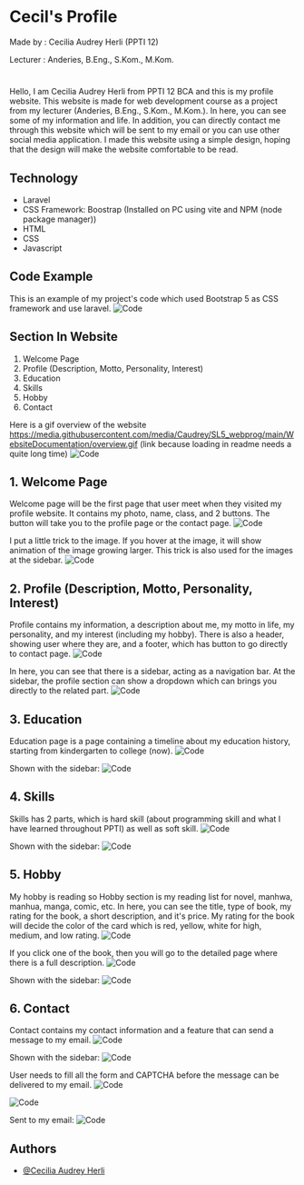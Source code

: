 
# Cecil's Profile
Made by     : Cecilia Audrey Herli (PPTI 12)

Lecturer    : Anderies, B.Eng., S.Kom., M.Kom.
#
Hello, I am Cecilia Audrey Herli from PPTI 12 BCA and this is my profile website. This website is made for web development course as a project from my lecturer (Anderies, B.Eng., S.Kom., M.Kom.). In here, you can see some of my information and life. In addition, you can directly contact me through this website which will be sent to my email or you can use other social media application. I made this website using a simple design, hoping that the design will make the website comfortable to be read.





##  Technology
- Laravel
- CSS Framework: Boostrap (Installed on PC using vite and NPM (node package manager))
- HTML
- CSS
- Javascript


## Code Example
This is an example of my project's code which used Bootstrap 5 as CSS framework and use laravel.
![Code](https://github.com/Caudrey/SL5_webprog/blob/main/WebsiteDocumentation/coding.jpg)


## Section In Website
1. Welcome Page
2. Profile (Description, Motto, Personality, Interest)
3. Education
4. Skills
5. Hobby
6. Contact

Here is a gif overview of the website
https://media.githubusercontent.com/media/Caudrey/SL5_webprog/main/WebsiteDocumentation/overview.gif (link because loading in readme needs a quite long time)
![Code](https://github.com/Caudrey/SL5_webprog/blob/main/WebsiteDocumentation/overview.gif)


## 1. Welcome Page
Welcome page will be the first page that user meet when they visited my profile website. It contains my photo, name, class, and 2 buttons. The button will take you to the profile page or the contact page. 
![Code](https://github.com/Caudrey/SL5_webprog/blob/main/WebsiteDocumentation/WelcomePage.png)

I put a little trick to the image. If you hover at the image, it will show animation of the image growing larger. This trick is also used for the images at the sidebar.
![Code](https://github.com/Caudrey/SL5_webprog/blob/main/WebsiteDocumentation/Trick.gif)



## 2. Profile  (Description, Motto, Personality, Interest)
Profile contains my information, a description about me, my motto in life, my personality, and my interest (including my hobby). There is also a header, showing user where they are, and a footer, which has button to go directly to contact page.
![Code](https://github.com/Caudrey/SL5_webprog/blob/main/WebsiteDocumentation/Profile.png)

In here, you can see that there is a sidebar, acting as a navigation bar. At the sidebar, the profile section can show a dropdown which can brings you directly to the related part. 
![Code](https://github.com/Caudrey/SL5_webprog/blob/main/WebsiteDocumentation/SideBar_Profile.png)



## 3. Education
Education page is a page containing a timeline about my education history, starting from kindergarten to college (now).
![Code](https://github.com/Caudrey/SL5_webprog/blob/main/WebsiteDocumentation/Education.png)

Shown with the sidebar:
![Code](https://github.com/Caudrey/SL5_webprog/blob/main/WebsiteDocumentation/SideBar_Education.png)


## 4. Skills
Skills has 2 parts, which is hard skill (about programming skill and what I have learned throughout PPTI) as well as soft skill. 
![Code](https://github.com/Caudrey/SL5_webprog/blob/main/WebsiteDocumentation/Skills.png)

Shown with the sidebar:
![Code](https://github.com/Caudrey/SL5_webprog/blob/main/WebsiteDocumentation/SideBar_Skills.png)


## 5. Hobby
My hobby is reading so Hobby section is my reading list for novel, manhwa, manhua, manga, comic, etc. In here, you can see the title, type of book, my rating for the book, a short description, and it's price. My rating for the book will decide the color of the card which is red, yellow, white for high, medium, and low rating.
![Code](https://github.com/Caudrey/SL5_webprog/blob/main/WebsiteDocumentation/Hobby.png)

If you click one of the book, then you will go to the detailed page where there is a full description. 
![Code](https://github.com/Caudrey/SL5_webprog/blob/main/WebsiteDocumentation/detail.png)

Shown with the sidebar:
![Code](https://github.com/Caudrey/SL5_webprog/blob/main/WebsiteDocumentation/SideBar_Hobby.png)


## 6. Contact
Contact contains my contact information and a feature that can send a message to my email.
![Code](https://github.com/Caudrey/SL5_webprog/blob/main/WebsiteDocumentation/Contact.png)

Shown with the sidebar:
![Code](https://github.com/Caudrey/SL5_webprog/blob/main/WebsiteDocumentation/SideBar_Contact.png)


User needs to fill all the form and CAPTCHA before the message can be delivered to my email.
![Code](https://github.com/Caudrey/SL5_webprog/blob/main/WebsiteDocumentation/Contact_Form_Filled.png)

![Code](https://github.com/Caudrey/SL5_webprog/blob/main/WebsiteDocumentation/CAPTCHA.png)

Sent to my email:
![Code](https://github.com/Caudrey/SL5_webprog/blob/main/WebsiteDocumentation/Email_Sent.png)



## Authors

- [@Cecilia Audrey Herli](https://github.com/Caudrey/)

